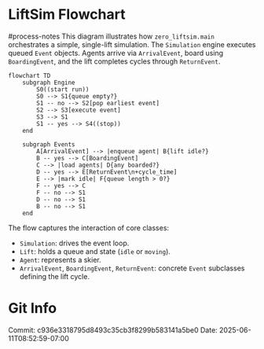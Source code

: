 # LiftSim Flowchart

#process-notes
This diagram illustrates how `zero_liftsim.main` orchestrates a simple, single-lift simulation. The `Simulation` engine executes queued `Event` objects. Agents arrive via `ArrivalEvent`, board using `BoardingEvent`, and the lift completes cycles through `ReturnEvent`.

```mermaid
flowchart TD
    subgraph Engine
        S0((start run))
        S0 --> S1{queue empty?}
        S1 -- no --> S2[pop earliest event]
        S2 --> S3[execute event]
        S3 --> S1
        S1 -- yes --> S4((stop))
    end

    subgraph Events
        A[ArrivalEvent] --> |enqueue agent| B{lift idle?}
        B -- yes --> C[BoardingEvent]
        C --> |load agents| D{any boarded?}
        D -- yes --> E[ReturnEvent\n+cycle_time]
        E --> |mark idle| F{queue length > 0?}
        F -- yes --> C
        F -- no --> S1
        D -- no --> S1
        B -- no --> S1
    end
```

The flow captures the interaction of core classes:
- `Simulation`: drives the event loop.
- `Lift`: holds a queue and state (`idle` or `moving`).
- `Agent`: represents a skier.
- `ArrivalEvent`, `BoardingEvent`, `ReturnEvent`: concrete `Event` subclasses defining the lift cycle.
# Git Info
Commit: c936e3318795d8493c35cb3f8299b583141a5be0
Date: 2025-06-11T08:52:59-07:00

